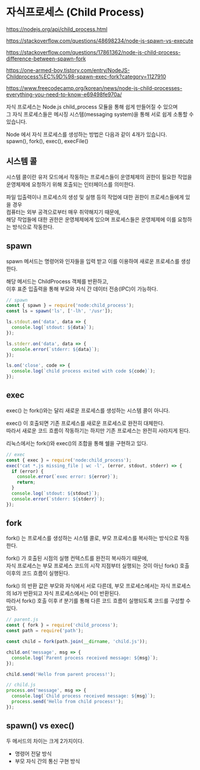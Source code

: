 # 자식프로세스 (Child Process)

https://nodejs.org/api/child_process.html

https://stackoverflow.com/questions/48698234/node-js-spawn-vs-execute

https://stackoverflow.com/questions/17861362/node-js-child-process-difference-between-spawn-fork

https://one-armed-boy.tistory.com/entry/NodeJS-Childprocess%EC%9D%98-spawn-exec-fork?category=1127910

https://www.freecodecamp.org/korean/news/node-js-child-processes-everything-you-need-to-know-e69498fe970a/

자식 프로세스는 Node.js child_process 모듈을 통해 쉽게 만들어질 수 있으며  
그 자식 프로세스들은 메시징 시스템(messaging system)을 통해 서로 쉽게 소통할 수 있습니다.

Node 에서 자식 프로세스를 생성하는 방법은 다음과 같이 4개가 있습니다.  
spawn(), fork(), exec(), execFile()

## 시스템 콜

시스템 콜이란 유저 모드에서 작동하는 프로세스들이 운영체제의 권한이 필요한 작업을 운영체제에 요청하기 위해 호출되는 인터페이스를 의미한다.

파일 입출력이나 프로세스의 생성 및 실행 등의 작업에 대한 권한이 프로세스들에게 있을 경우  
컴퓨터는 외부 공격으로부터 매우 취약해지기 때문에,  
해당 작업들에 대한 권한은 운영체제에게 있으며 프로세스들은 운영체제에 이를 요청하는 방식으로 작동한다.

## spawn

spawn 메서드는 명령어와 인자들을 입력 받고 이를 이용하여 새로운 프로세스를 생성한다.

해당 메서드는 ChildProcess 객체를 반환하고,  
이후 표준 입출력을 통해 부모와 자식 간 데이터 전송(IPC)이 가능하다.

```javascript
// spawn
const { spawn } = require('node:child_process');
const ls = spawn('ls', ['-lh', '/usr']);

ls.stdout.on('data', data => {
  console.log(`stdout: ${data}`);
});

ls.stderr.on('data', data => {
  console.error(`stderr: ${data}`);
});

ls.on('close', code => {
  console.log(`child process exited with code ${code}`);
});
```

## exec

exec() 는 fork()와는 달리 새로운 프로세스를 생성하는 시스템 콜이 아니다.

exec() 이 호출되면 기존 프로세스를 새로운 프로세스로 완전히 대체한다.  
따라서 새로운 코드 흐름이 작동하기는 하지만 기존 프로세스는 완전히 사라지게 된다.

리눅스에서는 fork()와 exec()의 조합을 통해 쉘을 구현하고 있다.

```javascript
// exec
const { exec } = require('node:child_process');
exec('cat *.js missing_file | wc -l', (error, stdout, stderr) => {
  if (error) {
    console.error(`exec error: ${error}`);
    return;
  }
  console.log(`stdout: ${stdout}`);
  console.error(`stderr: ${stderr}`);
});
```

## fork

fork() 는 프로세스를 생성하는 시스템 콜로, 부모 프로세스를 복사하는 방식으로 작동한다.

fork() 가 호출된 시점의 실행 컨텍스트를 완전히 복사하기 때문에,  
자식 프로세스는 부모 프로세스 코드의 시작 지점부터 실행되는 것이 아닌 fork() 호출 이후의 코드 흐름이 실행된다.

fork() 의 반환 값은 부모와 자식에서 서로 다른데, 부모 프로세스에서는 자식 프로세스의 Id가 반환되고 자식 프로세스에서는 0이 반환된다.  
따라서 fork() 호출 이후 if 분기를 통해 다른 코드 흐름이 실행되도록 코드를 구성할 수 있다.

```javascript
// parent.js
const { fork } = require('child_process');
const path = require('path');

const child = fork(path.join(__dirname, 'child.js'));

child.on('message', msg => {
  console.log(`Parent process received message: ${msg}`);
});

child.send('Hello from parent process!');
```

```javascript
// child.js
process.on('message', msg => {
  console.log(`Child process received message: ${msg}`);
  process.send('Hello from child process!');
});
```

## spawn() vs exec()

두 메서드의 차이는 크게 2가지이다.

- 명령어 전달 방식
- 부모 자식 간의 통신 구현 방식
